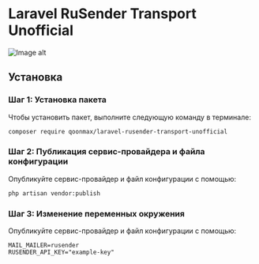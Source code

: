 # Laravel RuSender Transport Unofficial
![Image alt](https://github.com/qoonmax/laravel-rusender-transport-unofficial/blob/main/lrtu.png)

## Установка

### Шаг 1: Установка пакета
Чтобы установить пакет, выполните следующую команду в терминале:

```bash
composer require qoonmax/laravel-rusender-transport-unofficial
```

### Шаг 2: Публикация сервис-провайдера и файла конфигурации
Опубликуйте сервис-провайдер и файл конфигурации с помощью:

```bash
php artisan vendor:publish
```

### Шаг 3: Изменение переменных окружения
Опубликуйте сервис-провайдер и файл конфигурации с помощью:

```
MAIL_MAILER=rusender
RUSENDER_API_KEY="example-key"
```
